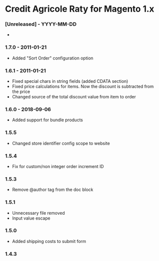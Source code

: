 # Credit Agricole Raty for Magento 1.x

### [Unreleased] - YYYY-MM-DD
*

### 1.7.0 - 2011-01-21
* Added "Sort Order" configuration option

### 1.6.1 - 2011-01-21
* Fixed special chars in string fields (added CDATA section)
* Fixed price calculations for items. Now the discount is subtracted from the price
* Changed source of the total discount value from item to order
  
### 1.6.0 - 2018-09-06
* Added support for bundle products

### 1.5.5
* Changed store identifier config scope to website

### 1.5.4
* Fix for custom/non integer order increment ID

### 1.5.3
* Remove @author tag from the doc block

### 1.5.1
* Unnecessary file removed
* Input value escape

### 1.5.0
* Added shipping costs to submit form

### 1.4.3

